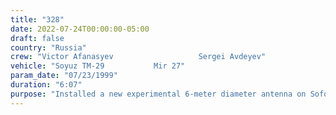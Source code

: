 ```yaml
---
title: "328"
date: 2022-07-24T00:00:00-05:00
draft: false
country: "Russia"
crew: "Victor Afanasyev                   Sergei Avdeyev"
vehicle: "Soyuz TM-29           Mir 27"
param_date: "07/23/1999"
duration: "6:07"
purpose: "Installed a new experimental 6-meter diameter antenna on Sofora truss but failed to deploy it fully.  Unsuccessfully sought source of small leak in Kvant-2 atmosphere.  Retrieved the Exobiology and Dvikon experiments.  "
---
```

